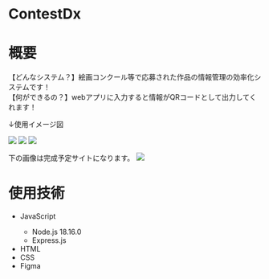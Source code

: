 # ContestDx
<h1>概要</h1>
<p>
  【どんなシステム？】絵画コンクール等で応募された作品の情報管理の効率化システムです！<br>
  【何ができるの？】webアプリに入力すると情報がQRコードとして出力してくれます！<br>
  
  ↓使用イメージ図
  
  <img src=https://user-images.githubusercontent.com/52229471/235057062-0ee4f7d8-fa26-4136-9ee0-808595351358.png>
  <img src=https://user-images.githubusercontent.com/52229471/235057071-3f3af6b9-5434-4a8f-a69c-5ed8fbe13ac2.png>
  <img src=https://user-images.githubusercontent.com/52229471/235058968-ed0a2844-1fca-444d-8c74-038c3953ee71.png>
  
</p>

<p>
下の画像は完成予定サイトになります。
  <img src=https://user-images.githubusercontent.com/52229471/235057032-dc02b598-47dc-4a83-a10b-a5bb55643531.png>
</p>

<h1>使用技術</h1>

<p>
  <ul>
    <li>JavaScript</li>
      <ul>
        <li>Node.js 18.16.0</li>
        <li>Express.js</li>
      </ul>
    <li>HTML</li>
    <li>CSS</li>
    <li>Figma</li>
  </ul>
</p>


